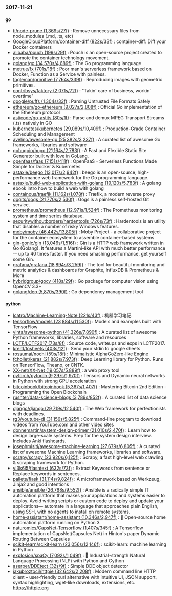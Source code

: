 ### 2017-11-21

#### go
* [tj/node-prune (1,369s/27f)](https://github.com/tj/node-prune) : Remove unnecessary files from node_modules (.md, .ts, etc)
* [GoogleCloudPlatform/container-diff (822s/33f)](https://github.com/GoogleCloudPlatform/container-diff) : container-diff: Diff your Docker containers
* [alibaba/pouch (199s/29f)](https://github.com/alibaba/pouch) : Pouch is an open-source project created to promote the container technology movement.
* [golang/go (34,570s/4,689f)](https://github.com/golang/go) : The Go programming language
* [metrue/fx (701s/18f)](https://github.com/metrue/fx) : Poor man's serverless framework based on Docker, Function as a Service with painless.
* [fogleman/primitive (7,764s/339f)](https://github.com/fogleman/primitive) : Reproducing images with geometric primitives.
* [contribsys/faktory (2,071s/72f)](https://github.com/contribsys/faktory) : "Takin' care of business, workin' overtime"
* [google/puffs (1,304s/33f)](https://github.com/google/puffs) : Parsing Untrusted File Formats Safely
* [ethereum/go-ethereum (9,027s/2,808f)](https://github.com/ethereum/go-ethereum) : Official Go implementation of the Ethereum protocol
* [asticode/go-astits (80s/1f)](https://github.com/asticode/go-astits) : Parse and demux MPEG Transport Streams (.ts) natively in GO
* [kubernetes/kubernetes (29,089s/10,409f)](https://github.com/kubernetes/kubernetes) : Production-Grade Container Scheduling and Management
* [avelino/awesome-go (25,382s/3,237f)](https://github.com/avelino/awesome-go) : A curated list of awesome Go frameworks, libraries and software
* [gohugoio/hugo (21,164s/2,783f)](https://github.com/gohugoio/hugo) : A Fast and Flexible Static Site Generator built with love in GoLang.
* [openfaas/faas (7,151s/411f)](https://github.com/openfaas/faas) : OpenFaaS - Serverless Functions Made Simple for Docker & Kubernetes
* [astaxie/beego (13,017s/2,942f)](https://github.com/astaxie/beego) : beego is an open-source, high-performance web framework for the Go programming language.
* [astaxie/build-web-application-with-golang (19,120s/5,783f)](https://github.com/astaxie/build-web-application-with-golang) : A golang ebook intro how to build a web with golang
* [containous/traefik (11,162s/1,078f)](https://github.com/containous/traefik) : Træfik, a modern reverse proxy
* [gogits/gogs (21,770s/2,530f)](https://github.com/gogits/gogs) : Gogs is a painless self-hosted Git service.
* [prometheus/prometheus (12,971s/1,524f)](https://github.com/prometheus/prometheus) : The Prometheus monitoring system and time series database.
* [securitywithoutborders/hardentools (726s/73f)](https://github.com/securitywithoutborders/hardentools) : Hardentools is an utility that disables a number of risky Windows features.
* [moby/moby (46,442s/13,805f)](https://github.com/moby/moby) : Moby Project - a collaborative project for the container ecosystem to assemble container-based systems
* [gin-gonic/gin (13,046s/1,516f)](https://github.com/gin-gonic/gin) : Gin is a HTTP web framework written in Go (Golang). It features a Martini-like API with much better performance -- up to 40 times faster. If you need smashing performance, get yourself some Gin.
* [grafana/grafana (18,894s/3,259f)](https://github.com/grafana/grafana) : The tool for beautiful monitoring and metric analytics & dashboards for Graphite, InfluxDB & Prometheus & More
* [hybridgroup/gocv (418s/29f)](https://github.com/hybridgroup/gocv) : Go package for computer vision using OpenCV 3.3+
* [golang/dep (5,870s/390f)](https://github.com/golang/dep) : Go dependency management tool

#### python
* [lcatro/Machine-Learning-Note (221s/43f)](https://github.com/lcatro/Machine-Learning-Note) : 机器学习笔记
* [tensorflow/models (23,884s/11,530f)](https://github.com/tensorflow/models) : Models and examples built with TensorFlow
* [vinta/awesome-python (41,326s/7,890f)](https://github.com/vinta/awesome-python) : A curated list of awesome Python frameworks, libraries, software and resources
* [LCTF/LCTF2017 (73s/8f)](https://github.com/LCTF/LCTF2017) : Source code, writeups and exps in LCTF2017.
* [kren1/tosheets (403s/12f)](https://github.com/kren1/tosheets) : Send your stdin to google sheets
* [rossumai/nochi (59s/18f)](https://github.com/rossumai/nochi) : Minimalistic AlphaGoZero-like Engine
* [fchollet/keras (21,882s/7,973f)](https://github.com/fchollet/keras) : Deep Learning library for Python. Runs on TensorFlow, Theano, or CNTK.
* [XX-net/XX-Net (19,057s/5,889f)](https://github.com/XX-net/XX-Net) : a web proxy tool
* [pytorch/pytorch (9,297s/1,970f)](https://github.com/pytorch/pytorch) : Tensors and Dynamic neural networks in Python with strong GPU acceleration
* [bitcoinbook/bitcoinbook (5,367s/1,407f)](https://github.com/bitcoinbook/bitcoinbook) : Mastering Bitcoin 2nd Edition - Programming the Open Blockchain
* [rushter/data-science-blogs (3,789s/852f)](https://github.com/rushter/data-science-blogs) : A curated list of data science blogs
* [django/django (29,719s/12,540f)](https://github.com/django/django) : The Web framework for perfectionists with deadlines.
* [rg3/youtube-dl (31,156s/5,825f)](https://github.com/rg3/youtube-dl) : Command-line program to download videos from YouTube.com and other video sites
* [donnemartin/system-design-primer (21,010s/2,470f)](https://github.com/donnemartin/system-design-primer) : Learn how to design large-scale systems. Prep for the system design interview. Includes Anki flashcards.
* [josephmisiti/awesome-machine-learning (27,679s/6,805f)](https://github.com/josephmisiti/awesome-machine-learning) : A curated list of awesome Machine Learning frameworks, libraries and software.
* [scrapy/scrapy (23,920s/6,125f)](https://github.com/scrapy/scrapy) : Scrapy, a fast high-level web crawling & scraping framework for Python.
* [vi3k6i5/flashtext (632s/73f)](https://github.com/vi3k6i5/flashtext) : Extract Keywords from sentence or Replace keywords in sentences.
* [pallets/flask (31,114s/9,824f)](https://github.com/pallets/flask) : A microframework based on Werkzeug, Jinja2 and good intentions
* [ansible/ansible (26,768s/9,552f)](https://github.com/ansible/ansible) : Ansible is a radically simple IT automation platform that makes your applications and systems easier to deploy. Avoid writing scripts or custom code to deploy and update your applications— automate in a language that approaches plain English, using SSH, with no agents to install on remote systems.
* [home-assistant/home-assistant (10,346s/2,947f)](https://github.com/home-assistant/home-assistant) : 🏡 Open-source home automation platform running on Python 3
* [naturomics/CapsNet-Tensorflow (1,407s/345f)](https://github.com/naturomics/CapsNet-Tensorflow) : A Tensorflow implementation of CapsNet(Capsules Net) in Hinton's paper Dynamic Routing Between Capsules
* [scikit-learn/scikit-learn (23,056s/12,146f)](https://github.com/scikit-learn/scikit-learn) : scikit-learn: machine learning in Python
* [explosion/spaCy (7,092s/1,049f)](https://github.com/explosion/spaCy) : 💫 Industrial-strength Natural Language Processing (NLP) with Python and Cython
* [aserper/DDEtect (32s/9f)](https://github.com/aserper/DDEtect) : Simple DDE object detector
* [jakubroztocil/httpie (32,642s/2,208f)](https://github.com/jakubroztocil/httpie) : Modern command line HTTP client – user-friendly curl alternative with intuitive UI, JSON support, syntax highlighting, wget-like downloads, extensions, etc. https://httpie.org
